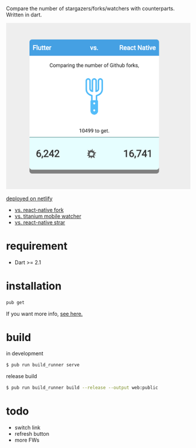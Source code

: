 Compare the number of stargazers/forks/watchers with counterparts.  
Written in dart.

![screen shot](./ss.png)

[deployed on netlify](https://fluttervs.netlify.com)

- [vs. react-native fork](https://fluttervs.netlify.com/#forks.facebook/react-native)
- [vs. titanium mobile watcher](https://fluttervs.netlify.com/#watchers.appcelerator/titanium_mobile)
- [vs. react-native strar](https://fluttervs.netlify.com/#stargazers.ionic-team/ionic)


# requirement
- Dart >= 2.1

# installation

```bash
pub get
```

If you want more info, [see here.](https://webdev.dartlang.org/)


# build

in development
```bash
$ pub run build_runner serve
```

release build
```bash
$ pub run build_runner build --release --output web:public
```

# todo
- switch link
- refresh button
- more FWs